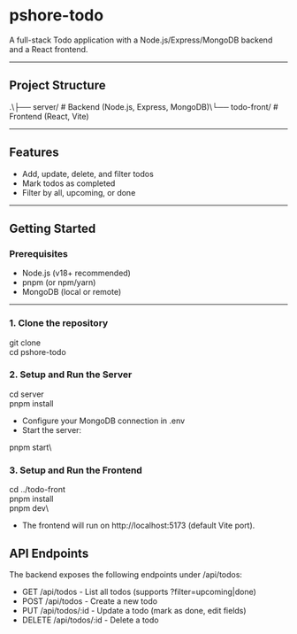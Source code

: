 # pshore-todo

A full-stack Todo application with a Node.js/Express/MongoDB backend and a React frontend.

---

## Project Structure

.\├── server/ # Backend (Node.js, Express, MongoDB)\└── todo-front/ # Frontend (React, Vite)

---

## Features

- Add, update, delete, and filter todos
- Mark todos as completed
- Filter by all, upcoming, or done

---

## Getting Started

### Prerequisites

- Node.js (v18+ recommended)
- pnpm (or npm/yarn)
- MongoDB (local or remote)

---

### 1. Clone the repository

git clone <repo-url>\
cd pshore-todo

### 2. Setup and Run the Server

cd server\
pnpm install

- Configure your MongoDB connection in .env
- Start the server:

pnpm start\

### 3. Setup and Run the Frontend

cd ../todo-front\
pnpm install\
pnpm dev\

- The frontend will run on http://localhost:5173 (default Vite port).

## API Endpoints

The backend exposes the following endpoints under /api/todos:

- GET /api/todos - List all todos (supports ?filter=upcoming|done)
- POST /api/todos - Create a new todo
- PUT /api/todos/:id - Update a todo (mark as done, edit fields)
- DELETE /api/todos/:id - Delete a todo

